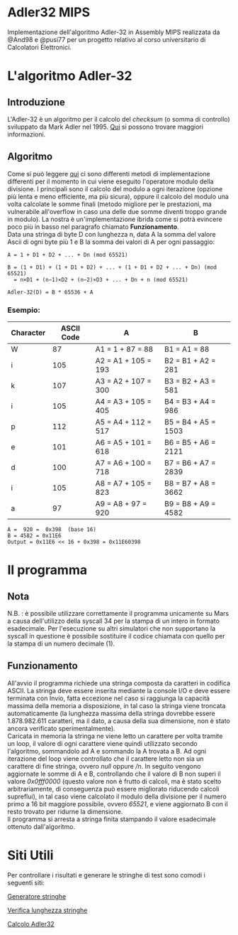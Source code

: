 # Adler32 MIPS
Implementazione dell'algoritmo Adler-32 in Assembly MIPS realizzata da @And98 e @pusi77 per un progetto relativo al corso universitario di Calcolatori Elettronici.

# L'algoritmo Adler-32
## Introduzione
L'Adler-32 è un algoritmo per il calcolo del *checksum* (o somma di controllo) sviluppato da Mark Adler nel 1995. [Qui](https://en.wikipedia.org/wiki/Adler-32) si possono trovare maggiori informazioni.
## Algoritmo
Come si può leggere [qui](https://software.intel.com/en-us/articles/fast-computation-of-adler32-checksums) ci sono differenti metodi di implementazione differenti per il momento in cui viene eseguito l'operatore modulo della divisione. I principali sono il calcolo del modulo a ogni iterazione (opzione più lenta e meno efficiente, ma più sicura), oppure il calcolo del modulo una volta calcolate le somme finali (metodo migliore per le prestazioni, ma vulnerabile all'overflow in caso una delle due somme diventi troppo grande in modulo). La nostra è un'implementazione ibrida come si potrà evincere poco più in basso nel paragrafo chiamato **Funzionamento**.<br/>
Data una stringa di byte D con lunghezza n, data A la somma del valore Ascii di ogni byte più 1 e B la somma dei valori di A per ogni passaggio:
```
A = 1 + D1 + D2 + ... + Dn (mod 65521)

B = (1 + D1) + (1 + D1 + D2) + ... + (1 + D1 + D2 + ... + Dn) (mod 65521)
  = n×D1 + (n−1)×D2 + (n−2)×D3 + ... + Dn + n (mod 65521)

Adler-32(D) = B * 65536 + A
```
### Esempio:
| Character | ASCII Code | A | B |
| ------ | ------ | ------ | ------ |
| W | 87 | A1 = 1 + 87 = 88 | B1 = A1 = 88|
| i | 105 | A2 = A1 + 105 = 193 | B2 = B1 + A2 = 281 | 
| k | 107 | A3 = A2 + 107 = 300 | B3 = B2 + A3 = 581 |
| i | 105 | A4 = A3 + 105 = 405 | B4 = B3 + A4 = 986 | 
| p | 112 | A5 = A4 + 112 = 517 | B5 = B4 + A5 = 1503 |
| e | 101 | A6 = A5 + 101 = 618 | B6 = B5 + A6 = 2121 |
| d | 100 | A7 = A6 + 100 = 718 | B7 = B6 + A7 = 2839 |
| i | 105 | A8 = A7 + 105 = 823 | B8 = B7 + A8 = 3662 |
| a | 97 | A9 = A8 + 97 = 920 | B9 = B8 + A9 = 4582 |
```
A =  920 =  0x398  (base 16)
B = 4582 = 0x11E6
Output = 0x11E6 << 16 + 0x398 = 0x11E60398
```

# Il programma
## Nota
N.B. : è possibile utilizzare correttamente il programma unicamente su Mars a causa dell'utilizzo della syscall 34 per la stampa di un intero in formato esadecimale. Per l'esecuzione su altri simulatori che non supportano la syscall in questione è possibile sostituire il codice chiamata con quello per la stampa di un numero decimale (1).
## Funzionamento 
All'avvio il programma richiede una stringa composta da caratteri in codifica ASCII. La stringa deve essere inserita mediante la console I/O e deve essere terminata con Invio, fatta eccezione nel caso si raggiunga la capacità massima della memoria a disposizione, in tal caso la stringa viene troncata automaticamente (la lunghezza massima della stringa dovrebbe essere 1.878.982.611 caratteri, ma il dato, a causa della sua dimensione, non è stato ancora verificato sperimentalmente).<br/>
Caricata in memoria la stringa ne viene letto un carattere per volta tramite un loop, il valore di ogni carattere viene quindi utilizzato secondo l'algoritmo, sommandolo ad A e sommando la A trovata a B. Ad ogni iterazione del loop viene controllato che il carattere letto non sia un carattere di fine stringa, ovvero *null* oppure */n*. In seguito vengono aggiornate le somme di A e B, controllando che il valore di B non superi il valore *0x0fff0000* (questo valore non è frutto di calcoli, ma è stato scelto arbitrariamente, di conseguenza può essere migliorato riducendo calcoli supreflui), in tal caso viene calcolato il modulo della divisione per il numero primo a 16 bit maggiore possibile, ovvero *65521*, e viene aggiornato B con il resto trovato per ridurne la dimensione.<br/>
Il programma si arresta a stringa finita stampando il valore esadecimale ottenuto dall'algoritmo.





# Siti Utili
Per controllare i risultati e generare le stringhe di test sono comodi i seguenti siti:

[Generatore stringhe](https://www.browserling.com/tools/random-string)

[Verifica lunghezza stringhe](https://www.charactercountonline.com/)

[Calcolo Adler32](https://md5calc.com/hash)